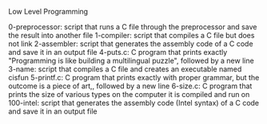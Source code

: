 Low Level Programming

0-preprocessor: script that runs a C file through the preprocessor and save the result into another file
1-compiler: script that compiles a C file but does not link
2-assembler: script that generates the assembly code of a C code and save it in an output file
4-puts.c: C program that prints exactly "Programming is like building a multilingual puzzle", followed by a new line
3-name: script that compiles a C file and creates an executable named cisfun
5-printf.c: C program that prints exactly with proper grammar, but the outcome is a piece of art,, followed by a new line
6-size.c: C program that prints the size of various types on the computer it is compiled and run on
100-intel: script that generates the assembly code (Intel syntax) of a C code and save it in an output file
